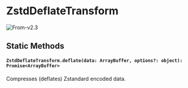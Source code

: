# ZstdDeflateTransform

<p class="badges">
  <img src="https://img.shields.io/badge/From-v2.3-blue.svg?style=flat-square" alt="From-v2.3" />
</p>

## Static Methods

#### `ZstdDeflateTransform.deflate(data: ArrayBuffer, options?: object): Promise<ArrayBuffer>`

Compresses (deflates) Zstandard encoded data.
